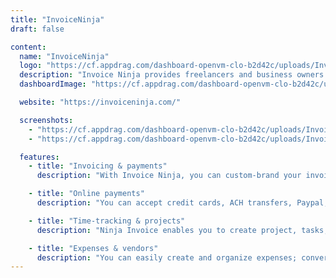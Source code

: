 ```yaml
---
title: "InvoiceNinja"
draft: false

content:
  name: "InvoiceNinja"
  logo: "https://cf.appdrag.com/dashboard-openvm-clo-b2d42c/uploads/InvoiceNinja-TIBI-isTa.png"
  description: "Invoice Ninja provides freelancers and business owners with a complete suite of invoicing and payment tools. You can invoice, accept payments, track expenses, create proposals and time-tasks."
  dashboardImage: "https://cf.appdrag.com/dashboard-openvm-clo-b2d42c/uploads/InvoiceNinja-2-D7UZ.jpg"

  website: "https://invoiceninja.com/"

  screenshots:
    - "https://cf.appdrag.com/dashboard-openvm-clo-b2d42c/uploads/InvoiceNinja-2-D7UZ.jpg"
    - "https://cf.appdrag.com/dashboard-openvm-clo-b2d42c/uploads/InvoiceNinja-1-OasZ.jpg"

  features:
    - title: "Invoicing & payments"
      description: "With Invoice Ninja, you can custom-brand your invoice design, set up recurring invoicing and auto-bill clients, automate custom late-payment reminder emails, enable an e-signature/“approve terms” checkbox. It offers a huge variety of design and workflow customizations."

    - title: "Online payments"
      description: "You can accept credit cards, ACH transfers, Paypal, etc; accept retainers, deposits and partial payments; email notifications when clients view or pay; track client payments and viewing history. And there’s a client-side portal with security options."

    - title: "Time-tracking & projects"
      description: "Ninja Invoice enables you to create project, tasks, and track billable work; convert timed-tasks to invoices with one click; manually set task time durations, and easily categorize and search tasks and projects."

    - title: "Expenses & vendors"
      description: "You can easily create and organize expenses; convert and invoice clients for expenses; create vendors and expense categories, and mark expenses as billable or paid."
---
```

